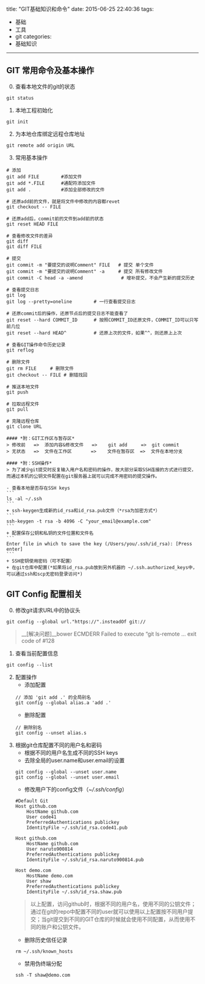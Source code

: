 title: "GIT基础知识和命令"
date: 2015-06-25 22:40:36
tags:
- 基础
- 工具
- git
categories: 
- 基础知识
---

## GIT 常用命令及基本操作

0. 查看本地文件的git的状态
```
git status
```
1. 本地工程初始化
```
git init
```
2. 为本地仓库绑定远程仓库地址
```
git remote add origin URL
```

<!-- more -->

3. 常用基本操作
```
# 添加
git add FILE        #添加文件
git add *.FILE      #通配符添加文件
git add .           #添加全部修改的文件

# 还原add前的文件，就是将文件中修改的内容都revet
git checkout -- FILE

# 还原add后，commit前的文件到add前的状态
git reset HEAD FILE

# 查看修改文件的差异
git diff
git diff FILE

# 提交
git commit -m "要提交的说明Comment" FILE   # 提交 单个文件
git commit -m "要提交的说明Comment" -a     # 提交 所有修改文件
git commit -C head -a -amend              # 增补提交，不会产生新的提交历史

# 查看提交日志
git log
git log --pretty=oneline        # 一行查看提交日志

# 还原commit后的操作，还原节点后的提交日志不能查看了
git reset --hard COMMIT_ID      # 按照COMMIT_ID还原文件，COMMIT_ID可以只写前几位
git reset --hard HEAD^          # 还原上次的文件，如果^^，则还原上上次

# 查看GIT操作命令历史记录
git reflog

# 删除文件
git rm FILE     # 删除文件
git checkout -- FILE # 删错找回

# 推送本地文件
git push

# 拉取远程文件
git pull

# 克隆远程仓库
git clone URL
```

    #### *附：GIT工作区与暂存区*
    > 修改前   =>  添加内容&修改文件   =>    git add     =>  git commit
    > 无状态   =>  文件在工作区       =>    文件在暂存区  =>  文件在本地分支

    #### *附：SSH操作*
    > 为了减少git提交时反复输入用户名和密码的操作，故大部分采取SSH连接的方式进行提交，而通过本机的公钥文件配置在git服务器上就可以完成不用密码的提交操作。

    - 查看本地是否存在SSH keys
    ```
    ls -al ~/.ssh
    ```
    + ssh-keygen生成新的id_rsa和id_rsa.pub文件（*rsa为加密方式*）
    ```
    ssh-keygen -t rsa -b 4096 -C "your_email@example.com"
    ```
    + 配置保存公钥和私钥的文件位置和文件名
    ```
    Enter file in which to save the key (/Users/you/.ssh/id_rsa): [Press enter]
    ```
    + SSH密钥使用密码（可不配置）
    + 在git仓库中配置(*如果将id_rsa.pub放到另外机器的 ~/.ssh.authorized_keys中，可以通过ssh和scp无密码登录访问*)


## GIT Config 配置相关
0. 修改git请求URL中的协议头
```
git config --global url."https://".insteadOf git://
```
 > __[解决问题]__bower ECMDERR Failed to execute “git ls-remote ... exit code of #128

1. 查看当前配置信息
```
git config --list
```
2. 配置操作
    - 添加配置
    ```
    // 添加 'git add .' 的全局别名
    git config --global alias.a 'add .'
    ```
    - 删除配置
    ```
    // 删除别名
    git config --unset alias.s
    ```
3. 根据git仓库配置不同的用户名和密码
    - 根据不同的用户名生成不同的SSH keys
    - 去除全局的user.name和user.email的设置
    ```
    git config --global --unset user.name
    git config --global --unset user.email
    ```
    - 修改用户下的config文件（*\~/.ssh/config*）
    ```
    #Default Git
    Host github.com
        HostName github.com
        User code41
        PreferredAuthentications publickey
        IdentityFile ~/.ssh/id_rsa.code41.pub

    Host github.com
        HostName github.com
        User naruto900814
        PreferredAuthentications publickey
        IdentityFile ~/.ssh/id_rsa.naruto900814.pub

    Host demo.com
        HostName demo.com
        User shaw
        PreferredAuthentications publickey
        IdentityFile ~/.ssh/id_rsa.shaw.pub
    ```
    > 以上配置，访问github时，根据不同的用户名，使用不同的公钥文件；通过在git的repo中配置不同的user就可以使用以上配置按不同用户提交；当git提交到不同的GIT仓库的时候就会使用不同配置，从而使用不同的账户和公钥文件。
    - 删除历史信任记录
    ```
    rm ~/.ssh/known_hosts
    ```
    - 禁用伪终端分配
    ```
    ssh -T shaw@demo.com
    ```
